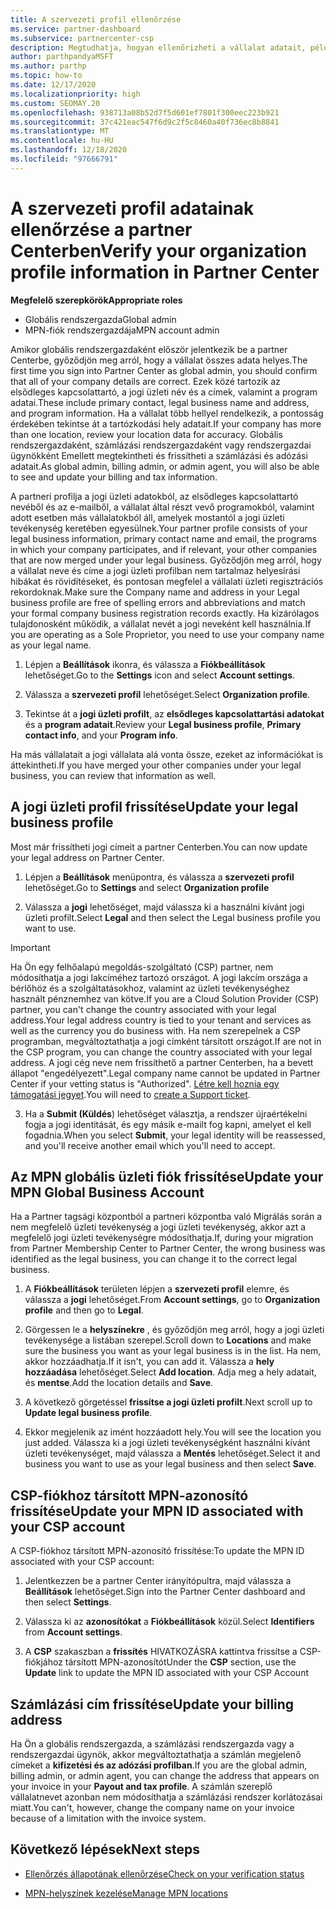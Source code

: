 ```yaml
---
title: A szervezeti profil ellenőrzése
ms.service: partner-dashboard
ms.subservice: partnercenter-csp
description: Megtudhatja, hogyan ellenőrizheti a vállalat adatait, például az elsődleges kapcsolattartási, a lakcím-és a program-információkat. A jogi és számlázási címeket is frissítheti.
author: parthpandyaMSFT
ms.author: parthp
ms.topic: how-to
ms.date: 12/17/2020
ms.localizationpriority: high
ms.custom: SEOMAY.20
ms.openlocfilehash: 938713a08b52d7f5d601ef7801f300eec223b921
ms.sourcegitcommit: 37c421eac547f6d9c2f5c8460a40f736ec8b8841
ms.translationtype: MT
ms.contentlocale: hu-HU
ms.lasthandoff: 12/18/2020
ms.locfileid: "97666791"
---
```

# <a name="verify-your-organization-profile-information-in-partner-center"></a><span data-ttu-id="0fcb7-104">A szervezeti profil adatainak ellenőrzése a partner Centerben</span><span class="sxs-lookup"><span data-stu-id="0fcb7-104">Verify your organization profile information in Partner Center</span></span>

<span data-ttu-id="0fcb7-105">**Megfelelő szerepkörök**</span><span class="sxs-lookup"><span data-stu-id="0fcb7-105">**Appropriate roles**</span></span>

- <span data-ttu-id="0fcb7-106">Globális rendszergazda</span><span class="sxs-lookup"><span data-stu-id="0fcb7-106">Global admin</span></span>
- <span data-ttu-id="0fcb7-107">MPN-fiók rendszergazdája</span><span class="sxs-lookup"><span data-stu-id="0fcb7-107">MPN account admin</span></span>

<span data-ttu-id="0fcb7-108">Amikor globális rendszergazdaként először jelentkezik be a partner Centerbe, győződjön meg arról, hogy a vállalat összes adata helyes.</span><span class="sxs-lookup"><span data-stu-id="0fcb7-108">The first time you sign into Partner Center as global admin, you should confirm that all of your company details are correct.</span></span> <span data-ttu-id="0fcb7-109">Ezek közé tartozik az elsődleges kapcsolattartó, a jogi üzleti név és a címek, valamint a program adatai.</span><span class="sxs-lookup"><span data-stu-id="0fcb7-109">These include primary contact, legal business name and address, and program information.</span></span> <span data-ttu-id="0fcb7-110">Ha a vállalat több hellyel rendelkezik, a pontosság érdekében tekintse át a tartózkodási hely adatait.</span><span class="sxs-lookup"><span data-stu-id="0fcb7-110">If your company has more than one location, review your location data for accuracy.</span></span> <span data-ttu-id="0fcb7-111">Globális rendszergazdaként, számlázási rendszergazdaként vagy rendszergazdai ügynökként Emellett megtekintheti és frissítheti a számlázási és adózási adatait.</span><span class="sxs-lookup"><span data-stu-id="0fcb7-111">As global admin, billing admin, or admin agent, you will also be able to see and update your billing and tax information.</span></span>

<span data-ttu-id="0fcb7-112">A partneri profilja a jogi üzleti adatokból, az elsődleges kapcsolattartó nevéből és az e-mailből, a vállalat által részt vevő programokból, valamint adott esetben más vállalatokból áll, amelyek mostantól a jogi üzleti tevékenység keretében egyesülnek.</span><span class="sxs-lookup"><span data-stu-id="0fcb7-112">Your partner profile consists of your legal business information, primary contact name and email, the programs in which your company participates, and if relevant, your other companies that are now merged under your legal business.</span></span> <span data-ttu-id="0fcb7-113">Győződjön meg arról, hogy a vállalat neve és címe a jogi üzleti profilban nem tartalmaz helyesírási hibákat és rövidítéseket, és pontosan megfelel a vállalati üzleti regisztrációs rekordoknak.</span><span class="sxs-lookup"><span data-stu-id="0fcb7-113">Make sure the Company name and address in your Legal business profile are free of spelling errors and abbreviations and match your formal company business registration records exactly.</span></span> <span data-ttu-id="0fcb7-114">Ha kizárólagos tulajdonosként működik, a vállalat nevét a jogi neveként kell használnia.</span><span class="sxs-lookup"><span data-stu-id="0fcb7-114">If you are operating as a Sole Proprietor, you need to use your company name as your legal name.</span></span>

1. <span data-ttu-id="0fcb7-115">Lépjen a **Beállítások** ikonra, és válassza a **Fiókbeállítások** lehetőséget.</span><span class="sxs-lookup"><span data-stu-id="0fcb7-115">Go to the **Settings** icon and select **Account settings**.</span></span>
 
1. <span data-ttu-id="0fcb7-116">Válassza a **szervezeti profil** lehetőséget.</span><span class="sxs-lookup"><span data-stu-id="0fcb7-116">Select **Organization profile**.</span></span> 

2. <span data-ttu-id="0fcb7-117">Tekintse át a **jogi üzleti profilt**, az **elsődleges kapcsolattartási adatokat** és a **program adatait**.</span><span class="sxs-lookup"><span data-stu-id="0fcb7-117">Review your **Legal business profile**, **Primary contact info**, and your **Program info**.</span></span>

<span data-ttu-id="0fcb7-118">Ha más vállalatait a jogi vállalata alá vonta össze, ezeket az információkat is áttekintheti.</span><span class="sxs-lookup"><span data-stu-id="0fcb7-118">If you have merged your other companies under your legal business, you can review that information as well.</span></span> 

## <a name="update-your-legal-business-profile"></a><span data-ttu-id="0fcb7-119">A jogi üzleti profil frissítése</span><span class="sxs-lookup"><span data-stu-id="0fcb7-119">Update your legal business profile</span></span>

<span data-ttu-id="0fcb7-120">Most már frissítheti jogi címeit a partner Centerben.</span><span class="sxs-lookup"><span data-stu-id="0fcb7-120">You can now update your legal address on Partner Center.</span></span>

1. <span data-ttu-id="0fcb7-121">Lépjen a **Beállítások** menüpontra, és válassza a **szervezeti profil** lehetőséget.</span><span class="sxs-lookup"><span data-stu-id="0fcb7-121">Go to **Settings** and select **Organization profile**</span></span>


2. <span data-ttu-id="0fcb7-122">Válassza a **jogi**  lehetőséget, majd válassza ki a használni kívánt jogi üzleti profilt.</span><span class="sxs-lookup"><span data-stu-id="0fcb7-122">Select **Legal**  and then select the Legal business profile you want to use.</span></span>

>[!Important]
><span data-ttu-id="0fcb7-123">Ha Ön egy felhőalapú megoldás-szolgáltató (CSP) partner, nem módosíthatja a jogi lakcíméhez tartozó országot. A jogi lakcím országa a bérlőhöz és a szolgáltatásokhoz, valamint az üzleti tevékenységhez használt pénznemhez van kötve.</span><span class="sxs-lookup"><span data-stu-id="0fcb7-123">If you are a Cloud Solution Provider (CSP) partner, you can't change the country associated with your legal address.Your legal address country is tied to your tenant and services as well as the currency you do business with.</span></span> <span data-ttu-id="0fcb7-124">Ha nem szerepelnek a CSP programban, megváltoztathatja a jogi címként társított országot.</span><span class="sxs-lookup"><span data-stu-id="0fcb7-124">If are not in the CSP program, you can change the country associated with your legal address.</span></span> <span data-ttu-id="0fcb7-125">A jogi cég neve nem frissíthető a partner Centerben, ha a bevett állapot "engedélyezett".</span><span class="sxs-lookup"><span data-stu-id="0fcb7-125">Legal company name cannot be updated in Partner Center if your vetting status is "Authorized".</span></span> <span data-ttu-id="0fcb7-126">[Létre kell hoznia egy támogatási jegyet](https://partner.microsoft.com/dashboard/support/csp/servicerequests/create?stage=2&topicid=eb74583c-61b3-2124-bffc-00920e0ae772).</span><span class="sxs-lookup"><span data-stu-id="0fcb7-126">You will need to [create a Support ticket](https://partner.microsoft.com/dashboard/support/csp/servicerequests/create?stage=2&topicid=eb74583c-61b3-2124-bffc-00920e0ae772).</span></span>

3. <span data-ttu-id="0fcb7-127">Ha a **Submit (Küldés**) lehetőséget választja, a rendszer újraértékelni fogja a jogi identitását, és egy másik e-mailt fog kapni, amelyet el kell fogadnia.</span><span class="sxs-lookup"><span data-stu-id="0fcb7-127">When you select **Submit**, your legal identity will be reassessed, and you'll receive another email which you'll need to accept.</span></span>

## <a name="update-your-mpn-global-business-account"></a><span data-ttu-id="0fcb7-128">Az MPN globális üzleti fiók frissítése</span><span class="sxs-lookup"><span data-stu-id="0fcb7-128">Update your MPN Global Business Account</span></span>

<span data-ttu-id="0fcb7-129">Ha a Partner tagsági központból a partneri központba való Migrálás során a nem megfelelő üzleti tevékenység a jogi üzleti tevékenység, akkor azt a megfelelő jogi üzleti tevékenységre módosíthatja.</span><span class="sxs-lookup"><span data-stu-id="0fcb7-129">If, during your migration from Partner Membership Center to Partner Center, the wrong business was identified as the legal business, you can change it to the correct legal business.</span></span>

1. <span data-ttu-id="0fcb7-130">A **Fiókbeállítások** területen lépjen a **szervezeti profil** elemre, és válassza a **jogi** lehetőséget.</span><span class="sxs-lookup"><span data-stu-id="0fcb7-130">From **Account settings**, go to **Organization profile** and then go to **Legal**.</span></span>

1.  <span data-ttu-id="0fcb7-131">Görgessen le a **helyszínekre** , és győződjön meg arról, hogy a jogi üzleti tevékenysége a listában szerepel.</span><span class="sxs-lookup"><span data-stu-id="0fcb7-131">Scroll down to **Locations** and make sure the business you want as your legal business is in the list.</span></span> <span data-ttu-id="0fcb7-132">Ha nem, akkor hozzáadhatja.</span><span class="sxs-lookup"><span data-stu-id="0fcb7-132">If it isn't, you can add it.</span></span> <span data-ttu-id="0fcb7-133">Válassza a **hely hozzáadása** lehetőséget.</span><span class="sxs-lookup"><span data-stu-id="0fcb7-133">Select **Add location**.</span></span> <span data-ttu-id="0fcb7-134">Adja meg a hely adatait, és **mentse**.</span><span class="sxs-lookup"><span data-stu-id="0fcb7-134">Add the location details and **Save**.</span></span>

2. <span data-ttu-id="0fcb7-135">A következő görgetéssel **frissítse a jogi üzleti profilt**.</span><span class="sxs-lookup"><span data-stu-id="0fcb7-135">Next scroll up to **Update legal business profile**.</span></span>

3. <span data-ttu-id="0fcb7-136">Ekkor megjelenik az imént hozzáadott hely.</span><span class="sxs-lookup"><span data-stu-id="0fcb7-136">You will see the location you just added.</span></span> <span data-ttu-id="0fcb7-137">Válassza ki a jogi üzleti tevékenységként használni kívánt üzleti tevékenységet, majd válassza a **Mentés** lehetőséget.</span><span class="sxs-lookup"><span data-stu-id="0fcb7-137">Select it and business you want to use as your legal business and then select **Save**.</span></span>

## <a name="update-your-mpn-id-associated-with-your-csp-account"></a><span data-ttu-id="0fcb7-138">CSP-fiókhoz társított MPN-azonosító frissítése</span><span class="sxs-lookup"><span data-stu-id="0fcb7-138">Update your MPN ID associated with your CSP account</span></span>

<span data-ttu-id="0fcb7-139">A CSP-fiókhoz társított MPN-azonosító frissítése:</span><span class="sxs-lookup"><span data-stu-id="0fcb7-139">To update the MPN ID associated with your CSP account:</span></span>

1. <span data-ttu-id="0fcb7-140">Jelentkezzen be a partner Center irányítópultra, majd válassza a **Beállítások** lehetőséget.</span><span class="sxs-lookup"><span data-stu-id="0fcb7-140">Sign into the Partner Center dashboard and then select **Settings**.</span></span>
 
1. <span data-ttu-id="0fcb7-141">Válassza ki az **azonosítókat** a **Fiókbeállítások** közül.</span><span class="sxs-lookup"><span data-stu-id="0fcb7-141">Select **Identifiers** from **Account settings**.</span></span>

1. <span data-ttu-id="0fcb7-142">A **CSP** szakaszban a **frissítés** HIVATKOZÁSRA kattintva frissítse a CSP-fiókjához társított MPN-azonosítót</span><span class="sxs-lookup"><span data-stu-id="0fcb7-142">Under the **CSP** section, use the **Update** link to update the MPN ID associated with your CSP Account</span></span> 


## <a name="update-your-billing-address"></a><span data-ttu-id="0fcb7-143">Számlázási cím frissítése</span><span class="sxs-lookup"><span data-stu-id="0fcb7-143">Update your billing address</span></span>

<span data-ttu-id="0fcb7-144">Ha Ön a globális rendszergazda, a számlázási rendszergazda vagy a rendszergazdai ügynök, akkor megváltoztathatja a számlán megjelenő címeket a **kifizetési és az adózási profilban**.</span><span class="sxs-lookup"><span data-stu-id="0fcb7-144">If you are the global admin, billing admin, or admin agent, you can change the address that appears on your invoice in your **Payout and tax profile**.</span></span> <span data-ttu-id="0fcb7-145">A számlán szereplő vállalatnevet azonban nem módosíthatja a számlázási rendszer korlátozásai miatt.</span><span class="sxs-lookup"><span data-stu-id="0fcb7-145">You can't, however, change the company name on your invoice because of a limitation with the invoice system.</span></span>

## <a name="next-steps"></a><span data-ttu-id="0fcb7-146">Következő lépések</span><span class="sxs-lookup"><span data-stu-id="0fcb7-146">Next steps</span></span>


- [<span data-ttu-id="0fcb7-147">Ellenőrzés állapotának ellenőrzése</span><span class="sxs-lookup"><span data-stu-id="0fcb7-147">Check on your verification status</span></span>](verification-responses.md)
 
- [<span data-ttu-id="0fcb7-148">MPN-helyszínek kezelése</span><span class="sxs-lookup"><span data-stu-id="0fcb7-148">Manage MPN locations</span></span>](manage-locations.md)



